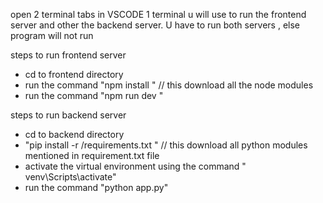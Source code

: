 open 2 terminal tabs in VSCODE
1 terminal u will use to run the frontend server  and other the backend server.
U have to run both servers , else program will not run

steps to run frontend server
- cd to frontend directory
- run the command "npm install "  // this download all the node modules
- run the command "npm run dev "
 
steps to run backend server
- cd to backend directory
- "pip install -r /requirements.txt  "   // this download all python modules mentioned in requirement.txt file
- activate the virtual environment  using the command " venv\Scripts\activate"
- run the command "python app.py"
